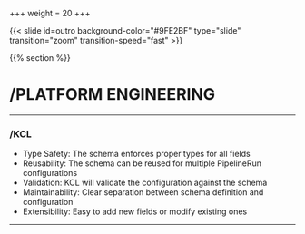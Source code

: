 +++
weight = 20
+++

{{< slide id=outro background-color="#9FE2BF" type="slide" transition="zoom" transition-speed="fast" >}}

{{% section %}}

# /PLATFORM ENGINEERING

---

### /KCL

* Type Safety: The schema enforces proper types for all fields
* Reusability: The schema can be reused for multiple PipelineRun configurations
* Validation: KCL will validate the configuration against the schema
* Maintainability: Clear separation between schema definition and configuration
* Extensibility: Easy to add new fields or modify existing ones

---
